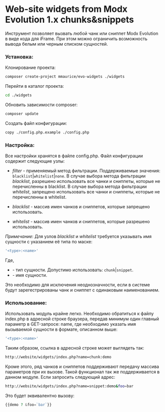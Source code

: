 # Web-site widgets from Modx Evolution 1.x chunks&snippets

Инструмент позволяет вызвать любой чанк или сниппет Modx Evolution в виде кода для iFrame. При этом можно ограничить возможность вывода белым или черным списком сущностей.

### Установка:

Клонирование проекта:

```sh
composer create-project mmaurice/evo-widgets ./widgets
```

Перейти в каталог проекта:

```sh
cd ./widgets
```

Обновить зависимости composer:

```sh
composer update
```

Создать файл конфигурации:

```sh
copy ./config.php.example ./config.php
```

### Настройка:

Все настройки хранятся в файле config.php. Файл конфигурации содержит следующие узлы:

-   _filter_ - применяемый метод фильтрации. Поддерживаемые значения: `blacklist`|`whitelist`|`none`. В случае выбора метода фильтрации _blacklist_, разрешено использовать все чанки и сниппеты, которые не перечисленны в blacklist. В случае выбора метода фильтрации _whitelist_, запрещено использовать все чанки и сниппеты, которые не перечисленны в whitelist.

-   _blacklist_ - массив имен чанков и сниппетов, которые запрещено использовать.

-   _whitelist_ - массив имен чанков и сниппетов, которые разрешено использовать.

_Примечание_: Для узлов _blacklist_ и _whitelist_ требуется указывать имя сущности с указанием её типа по маске:

```php
'<type>:<name>'
```

Где,

-   <type> - тип сущности. Допустимо использовать: `chunk`|`snippet`.
-   <name> - имя сущности.

Это необходимо для исключения неоднозначности, если в системе будут зарегестрированы чанк и сниппет с одинаковым наименованием.

### Использование:

Использовать модуль крайне легко. Необходимо обратиться к файлу index.php в адресной строке браузера, передав минимум один главный параметр в GET-запросе: name, где необходимо указать имя вызываемой сущности в формате, описанном выше:

```php
'<type>:<name>'
```

Таким образом, ссылка в адресной строке может выглядеть так:

```sh
http://website/widgets/index.php?name=chunk:demo
```

Кроме этого, ряд чанков и сниппетов поддерживают передачу массива параметров при их вызове. Такой функционал так же поддерживается в данном модуле. Если запросить следующий адрес:

```sh
http://website/widgets/index.php?name=snippet:demo&foo=bar
```

Это будет эквивалентно вызову:

```php
{{demo ? &foo=`bar`}}
```
